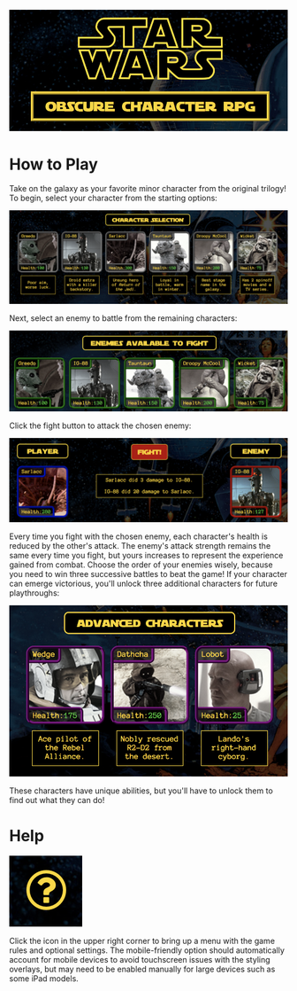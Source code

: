 ![alt text](https://github.com/awberez/sw-game/blob/master/assets/images/readme_1.png "Header Image")
# How to Play
Take on the galaxy as your favorite minor character from the original trilogy! To begin, select your character from the starting options:

![alt text](https://github.com/awberez/sw-game/blob/master/assets/images/readme_2.png "Characters Image")

Next, select an enemy to battle from the remaining characters:

![alt text](https://github.com/awberez/sw-game/blob/master/assets/images/readme_3.png "Enemies Image")

Click the fight button to attack the chosen enemy:

![alt text](https://github.com/awberez/sw-game/blob/a765bb49161400695a677186c0f3603eded0d68f/assets/images/readme_6.png "Advanced Characters Image")

Every time you fight with the chosen enemy, each character's health is reduced by the other's attack. The enemy's attack strength remains the same every time you fight, but yours increases to represent the experience gained from combat. Choose the order of your enemies wisely, because you need to win three successive battles to beat the game! If your character can emerge victorious, you'll unlock three additional characters for future playthroughs:

![alt text](https://github.com/awberez/sw-game/blob/master/assets/images/readme_4.png "Advanced Characters Image")

These characters have unique abilities, but you'll have to unlock them to find out what they can do!

# Help
![alt text](https://github.com/awberez/sw-game/blob/master/assets/images/readme_5.png "Help Image") 

Click the icon in the upper right corner to bring up a menu with the game rules and optional settings. The mobile-friendly option should automatically account for mobile devices to avoid touchscreen issues with the styling overlays, but may need to be enabled manually for large devices such as some iPad models.
